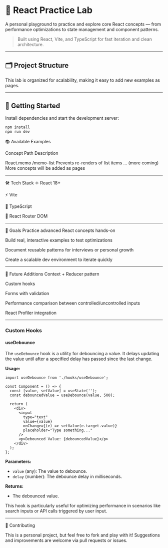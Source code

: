 # 🧪 React Practice Lab

A personal playground to practice and explore core React concepts — from performance optimizations to state management and component patterns.

> Built using React, Vite, and TypeScript for fast iteration and clean architecture.

---

## 🗂️ Project Structure

This lab is organized for scalability, making it easy to add new examples as pages.

---

## 🚀 Getting Started

Install dependencies and start the development server:

```bash
npm install
npm run dev
```

📚 Available Examples

Concept Path Description

React.memo /memo-list Prevents re-renders of list items
... (more coming) More concepts will be added as pages

---

🛠️ Tech Stack
⚛️ React 18+

⚡ Vite

💬 TypeScript

🔁 React Router DOM

---

🎯 Goals
Practice advanced React concepts hands-on

Build real, interactive examples to test optimizations

Document reusable patterns for interviews or personal growth

Create a scalable dev environment to iterate quickly

---

🧠 Future Additions
Context + Reducer pattern

Custom hooks

Forms with validation

Performance comparison between controlled/uncontrolled inputs

React Profiler integration

---

### Custom Hooks

#### useDebounce

The `useDebounce` hook is a utility for debouncing a value. It delays updating the value until after a specified delay has passed since the last change.

**Usage:**

```tsx
import useDebounce from './hooks/useDebounce';

const Component = () => {
  const [value, setValue] = useState('');
  const debouncedValue = useDebounce(value, 500);

  return (
    <div>
      <input
        type="text"
        value={value}
        onChange={(e) => setValue(e.target.value)}
        placeholder="Type something..."
      />
      <p>Debounced Value: {debouncedValue}</p>
    </div>
  );
};
```

**Parameters:**
- `value` (any): The value to debounce.
- `delay` (number): The debounce delay in milliseconds.

**Returns:**
- The debounced value.

This hook is particularly useful for optimizing performance in scenarios like search inputs or API calls triggered by user input.

---

🙌 Contributing

This is a personal project, but feel free to fork and play with it! Suggestions and improvements are welcome via pull requests or issues.
